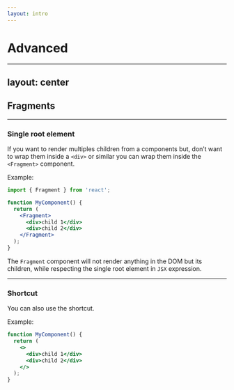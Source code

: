 ```yaml
---
layout: intro
---
```


# Advanced

<Toc maxDepth="1"/>

---
layout: center
---

## Fragments

<Toc maxDepth="2" mode="onlySiblings"/>

---

### Single root element

If you want to render multiples children from a components but, don’t want to wrap them inside a `<div>` or similar you can wrap them inside the `<Fragment>` component.

Example:
```jsx
import { Fragment } from 'react';

function MyComponent() {
  return (
    <Fragment>
      <div>child 1</div>
      <div>child 2</div>
    </Fragment>
  );
}
```

The `Fragment` component will not render anything in the DOM but its children, while respecting the single root element in `JSX` expression.

---

### Shortcut

You can also use the shortcut.

Example:
```jsx
function MyComponent() {
  return (
    <>
      <div>child 1</div>
      <div>child 2</div>
    </>
  );
}
```
